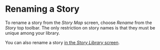 # Renaming a Story

To rename a story from the _Story Map_ screen, choose _Rename_ from the _Story_
top toolbar. The only restriction on story names is that they must be unique
among your library.

You can also rename a story [in the _Story Library_
screen](../story-library/renaming.md).